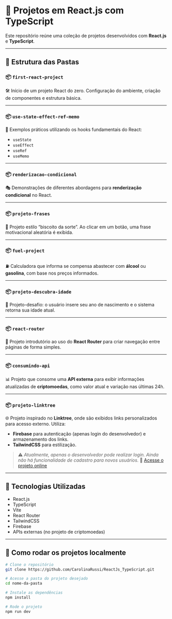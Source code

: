 # 🚀 Projetos em React.js com TypeScript

Este repositório reúne uma coleção de projetos desenvolvidos com **React.js** e **TypeScript**.

---

## 📁 Estrutura das Pastas

### 📦 `first-react-project`

🛠️ Início de um projeto React do zero. Configuração do ambiente, criação de componentes e estrutura básica.

---

### 📦 `use-state-effect-ref-memo`

🔁 Exemplos práticos utilizando os hooks fundamentais do React:

- `useState`
- `useEffect`
- `useRef`
- `useMemo`

---

### 📦 `renderizacao-condicional`

🎭 Demonstrações de diferentes abordagens para **renderização condicional** no React.

---

### 📦 `projeto-frases`

🥠 Projeto estilo “biscoito da sorte”. Ao clicar em um botão, uma frase motivacional aleatória é exibida.

---

### 📦 `fuel-project`

⛽ Calculadora que informa se compensa abastecer com **álcool** ou **gasolina**, com base nos preços informados.

---

### 📦 `projeto-descubra-idade`

🎂 Projeto-desafio: o usuário insere seu ano de nascimento e o sistema retorna sua idade atual.

---

### 📦 `react-router`

🧭 Projeto introdutório ao uso do **React Router** para criar navegação entre páginas de forma simples.

---

### 📦 `consumindo-api`

📊 Projeto que consome uma **API externa** para exibir informações atualizadas de **criptomoedas**, como valor atual e variação nas últimas 24h.

---

### 📦 `projeto-linktree`

🌐 Projeto inspirado no **Linktree**, onde são exibidos links personalizados para acesso externo. Utiliza:

- **Firebase** para autenticação (apenas login do desenvolvedor) e armazenamento dos links.
- **TailwindCSS** para estilização.

> ⚠️ _Atualmente, apenas o desenvolvedor pode realizar login. Ainda não há funcionalidade de cadastro para novos usuários._
> 🔗 [Acesse o projeto online](devlink-gules.vercel.app)

---

## 📌 Tecnologias Utilizadas

- React.js
- TypeScript
- Vite
- React Router
- TailwindCSS
- Firebase
- APIs externas (no projeto de criptomoedas)

---

## 🧪 Como rodar os projetos localmente

```bash
# Clone o repositório
git clone https://github.com/CarolinaRussi/ReactJs_TypeScript.git

# Acesse a pasta do projeto desejado
cd nome-da-pasta

# Instale as dependências
npm install

# Rode o projeto
npm run dev
```
